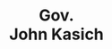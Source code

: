 ---
title: "Gov.</br> John Kasich"
short: "JK"
short2: jk
active: 
categories:
 - voterguidecandidate
---